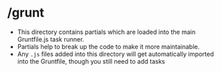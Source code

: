 # /grunt

- This directory contains partials which are loaded into the main Gruntfile.js task runner.
- Partials help to break up the code to make it more maintainable.
- Any `.js` files added into this directory will get automatically imported into the Gruntfile, though you still need to add tasks
